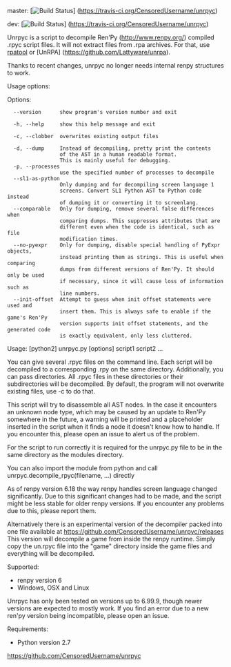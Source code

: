 master: [![Build Status](https://travis-ci.org/CensoredUsername/unrpyc.svg?branch=master)]
(https://travis-ci.org/CensoredUsername/unrpyc)

dev: [![Build Status](https://travis-ci.org/CensoredUsername/unrpyc.svg?branch=dev)]
(https://travis-ci.org/CensoredUsername/unrpyc)

Unrpyc is a script to decompile Ren'Py (http://www.renpy.org/) compiled .rpyc
script files. It will not extract files from .rpa archives. For that, use
[rpatool](https://github.com/Shizmob/rpatool) or [UnRPA]
(https://github.com/Lattyware/unrpa).

Thanks to recent changes, unrpyc no longer needs internal renpy structures to
work.

Usage options:

Options:
```
  --version      show program's version number and exit

  -h, --help     show this help message and exit

  -c, --clobber  overwrites existing output files

  -d, --dump     Instead of decompiling, pretty print the contents
                 of the AST in a human readable format.
                 This is mainly useful for debugging.
  -p, --processes
                 use the specified number of processes to decompile
  --sl1-as-python
                 Only dumping and for decompiling screen language 1
                 screens. Convert SL1 Python AST to Python code instead
                 of dumping it or converting it to screenlang.
  --comparable   Only for dumping, remove several false differences when
                 comparing dumps. This suppresses attributes that are
                 different even when the code is identical, such as file
                 modification times.
  --no-pyexpr    Only for dumping, disable special handling of PyExpr objects,
                 instead printing them as strings. This is useful when comparing
                 dumps from different versions of Ren'Py. It should only be used
                 if necessary, since it will cause loss of information such as
                 line numbers.
  --init-offset  Attempt to guess when init offset statements were used and
                 insert them. This is always safe to enable if the game's Ren'Py
                 version supports init offset statements, and the generated code
                 is exactly equivalent, only less cluttered.
```
Usage: [python2] unrpyc.py [options] script1 script2 ...

You can give several .rpyc files on the command line. Each script will be
decompiled to a corresponding .rpy on the same directory. Additionally, you can
pass directories. All .rpyc files in these directories or their subdirectories
will be decompiled. By default, the program will not overwrite existing files,
use -c to do that.

This script will try to disassemble all AST nodes. In the case it encounters an
unknown node type, which may be caused by an update to Ren'Py somewhere in the
future, a warning will be printed and a placeholder inserted in the script when
it finds a node it doesn't know how to handle. If you encounter this, please
open an issue to alert us of the problem.

For the script to run correctly it is required for the unrpyc.py file to be in
the same directory as the modules directory.

You can also import the module from python and call
unrpyc.decompile_rpyc(filename, ...) directly

As of renpy version 6.18 the way renpy handles screen language changed
significantly. Due to this significant changes had to be made, and the script
might be less stable for older renpy versions. If you encounter any problems
due to this, please report them.

Alternatively there is an experimental version of the decompiler packed into
one file available at https://github.com/CensoredUsername/unrpyc/releases
This version will decompile a game from inside the renpy runtime. Simply copy
the un.rpyc file into the "game" directory inside the game files and everything
will be decompiled.

Supported:
* renpy version 6
* Windows, OSX and Linux

Unrpyc has only been tested on versions up to 6.99.9, though newer versions are
expected to mostly work. If you find an error due to a new ren'py version being
incompatible, please open an issue.

Requirements:
* Python version 2.7

https://github.com/CensoredUsername/unrpyc
